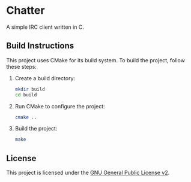 # Chatter

A simple IRC client written in C.

## Build Instructions

This project uses CMake for its build system. To build the project, follow these steps:

1. Create a build directory:

   ```bash
   mkdir build
   cd build
   ```

2. Run CMake to configure the project:

   ```bash
   cmake ..
   ```

3. Build the project:

   ```bash
   make
   ```

## License

This project is licensed under the [GNU General Public License v2](LICENSE).

